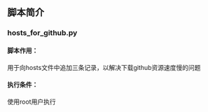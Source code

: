 ## 脚本简介

### hosts_for_github.py
#### 脚本作用：
用于向hosts文件中追加三条记录，以解决下载github资源速度慢的问题
#### 执行条件：
使用root用户执行